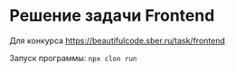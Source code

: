 # Решение задачи Frontend
Для конкурса https://beautifulcode.sber.ru/task/frontend

Запуск программы: `npx clon run`
